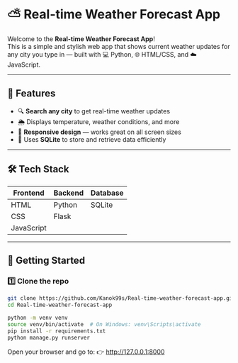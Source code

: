 # ⛅ Real-time Weather Forecast App

Welcome to the **Real-time Weather Forecast App**!  
This is a simple and stylish web app that shows current weather updates for any city you type in — built with 💻 Python, 🌐 HTML/CSS, and ☁️ JavaScript.

---

## 🌟 Features

- 🔍 **Search any city** to get real-time weather updates
- 🌦️ Displays temperature, weather conditions, and more
- 📱 **Responsive design** — works great on all screen sizes
- 💾 Uses **SQLite** to store and retrieve data efficiently

---

## 🛠 Tech Stack

| Frontend | Backend | Database |
|----------|---------|----------|
| HTML     | Python  | SQLite   |
| CSS      | Flask   |          |
| JavaScript |       |          |

---

## 🚀 Getting Started

### 1️⃣ Clone the repo

```bash
git clone https://github.com/Kanok99s/Real-time-weather-forecast-app.git
cd Real-time-weather-forecast-app
```

```bash
python -m venv venv
source venv/bin/activate  # On Windows: venv\Scripts\activate
pip install -r requirements.txt
python manage.py runserver
```

Open your browser and go to:
👉 http://127.0.0.1:8000

